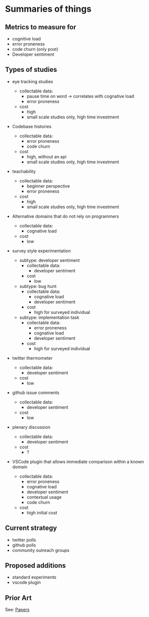 # Summaries of things

## Metrics to measure for
* cognitive load
* error proneness
* code churn (only post)
* Developer sentiment

## Types of studies
* eye tracking studies
  * collectable data:
    * pause time on word -> correlates with cognative load
    * error proneness
  * cost
    * high
    * small scale studies only, high time investment

* Codebase histories
  * collectable data:
    * error proneness
    * code churn
  * cost
    * high, without an api
    * small scale studies only, high time investment

* teachability
  * collectable data:
    * beginner perspective
    * error proneness
  * cost
    * high
    * small scale studies only, high time investment

* Alternative domains that do not rely on programmers
  * collectable data:
    * cognative load
  * cost
    * low

* survey style experimentation
  * subtype: developer sentiment
    * collectable data:
      * developer sentiment
    * cost
      * low
  * subtype: bug hunt
    * collectable data:
      * cognative load
      * developer sentiment
    * cost
      * high for surveyed individual
  * subtype: implementation task
    * collectable data:
      * error proneness
      * cognative load
      * developer sentiment
    * cost
      * high for surveyed individual

* twitter thermometer
  * collectable data:
    * developer sentiment
  * cost
    * low

* github issue comments
  * collectable data:
    * developer sentiment
  * cost
    * low

* plenary discussion
  * collectable data:
    * developer sentiment
  * cost
    * ?

* VSCode plugin that allows immediate comparison within a known domain
  * collectable data:
    * error proneness
    * cognative load
    * developer sentiment
    * contextual usage
    * code churn
  * cost
    * high initial cost


## Current strategy

* twitter polls
* github polls
* community outreach groups

## Proposed additions

* standard experiments
* vscode plugin

## Prior Art

See: [Papers](./papers.md)

